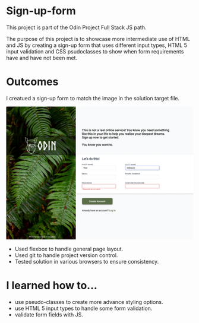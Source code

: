 # Sign-up-form

This project is part of the Odin Project Full Stack JS path.

The purpose of this project is to showcase more intermediate use of HTML and JS
by creating a sign-up form that uses different input types, HTML 5 input validation and
CSS psudoclasses to show when form requirements have and have not been met.

# Outcomes

I creatued a sign-up form to match the image in the solution target file.

![Odin project's solution for the sign up form](./solution-target/sign-up-form.png)

- Used flexbox to handle general page layout.
- Used git to handle project version control.
- Tested solution in various browsers to ensure consistency.

# I learned how to...

- use pseudo-classes to create more advance styling options.
- use HTML 5 input types to handle some form validation.
- validate form fields with JS.
